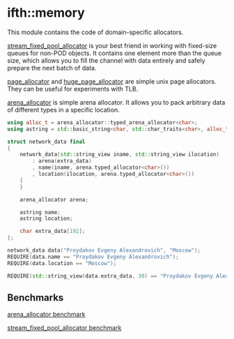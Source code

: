# ifth::memory

This module contains the code of domain-specific allocators.

[stream_fixed_pool_allocator](include/memory/stream_fixed_pool_allocator.h) is your best friend in working with fixed-size queues for non-POD objects. It contains one element more than the queue size, which allows you to fill the channel with data entirely and safely prepare the next batch of data.

[page_allocator](include/memory/page_allocator.h) and [huge_page_allocator](include/memory/huge_page_allocator.h) are simple unix page allocators. They can be useful for experiments with TLB.

[arena_allocator](include/memory/arena_allocator.h) is simple arena allocator. It allows you to pack arbitrary data of different types in a specific location.

```cpp
using alloc_t = arena_allocator::typed_arena_allocator<char>;
using astring = std::basic_string<char, std::char_traits<char>, alloc_t>;

struct network_data final
{
    network_data(std::string_view iname, std::string_view ilocation)
        : arena(extra_data)
        , name(iname, arena.typed_allocator<char>())
        , location(ilocation, arena.typed_allocator<char>())
    {
    }

    arena_allocator arena;

    astring name;
    astring location;

    char extra_data[192];
};

network_data data("Proydakov Evgeny Alexandrovich", "Moscow");
REQUIRE(data.name == "Proydakov Evgeny Alexandrovich");
REQUIRE(data.location == "Moscow");

REQUIRE(std::string_view(data.extra_data, 30) == "Proydakov Evgeny Alexandrovich");
```

## Benchmarks

[arena_allocator benchmark](benchmark/benchmark_arena_allocator.cpp)

[stream_fixed_pool_allocator benchmark](benchmark/benchmark_stream_fixed_pool_allocator.cpp)

